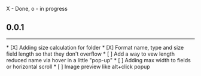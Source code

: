 X - Done, o - in progress

## 0.0.1
<hr>
* [X] Adding size calculation for folder
* [X] Format name, type and size field length so that they don't overflow
    * [ ] Add a way to vew length reduced name via hover in a little "pop-up"
* [ ] Adding max width to fields or horizontal scroll
* [ ] Image preview like alt+click popup